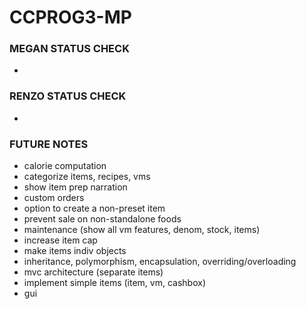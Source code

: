 # CCPROG3-MP
### MEGAN STATUS CHECK
- 

### RENZO STATUS CHECK
- 

### FUTURE NOTES
- calorie computation
- categorize items, recipes, vms
- show item prep narration
- custom orders
- option to create a non-preset item
- prevent sale on non-standalone foods
- maintenance (show all vm features, denom, stock, items)
- increase item cap
- make items indiv objects
- inheritance, polymorphism, encapsulation, overriding/overloading
- mvc architecture (separate items)
- implement simple items (item, vm, cashbox)
- gui